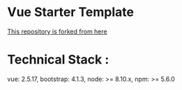# Vue Starter Template

[This repository is forked from here ](https://vuejsexamples.com/a-free-vue-admin-template-based-on-bootstrap-4/)

# Technical Stack :
vue: 2.5.17, bootstrap: 4.1.3, node: >= 8.10.x, npm: >= 5.6.0